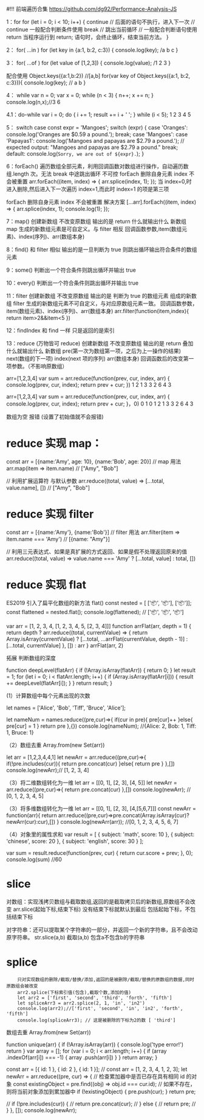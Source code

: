 #!!! 前端遍历合集
https://github.com/dg92/Performance-Analysis-JS

1：for
for (let i = 0; i < 10; i++) {
continue // 后面的语句不执行，进入下一次 // continue 一般配合判断条件使用
break // 跳出当前循环 // 一般配合判断语句使用
return 当程序运行到 return; 语句时，会终止循环，结束当前方法。
}

2： for( ...in )
for (let key in {a:1, b:2, c:3}) {
console.log(key); /a b c
}

3： for( ...of )
for (let value of [1,2,3]) {
console.log(value); /1 2 3
}

配合使用 Object.keys({a:1,b:2}) //[a,b]
for(var key of Object.keys({a:1, b:2, c:3})){
console.log(key); // a b
}

4： while
var n = 0;
var x = 0;
while (n < 3) {
n++;
x += n;
}
console.log(n,x);//3 6

4.1：do-while
var i = 0;
do {
i += 1;
result += i + ' ';
} while (i < 5); 1 2 3 4 5

5： switch case
const expr = 'Mangoes';
switch (expr) {
case 'Oranges':
console.log('Oranges are $0.59 a pound.');
break;
case 'Mangoes':
case 'Papayas1':
console.log('Mangoes and papayas are $2.79 a pound.');
// expected output: "Mangoes and papayas are $2.79 a pound."
break;
default:
console.log(`Sorry, we are out of ${expr}.`);
}

6：forEach()
遍历数组全部元素，利用回调函数对数组进行操作，自动遍历数组.length 次。无法 break 中途跳出循环 不可控
forEach 删除自身元素 index 不会被重置
arr.forEach((item, index) => {
arr.splice(index, 1);
}); 当 index=0,时 进入删除,然后进入下一次遍历 index=1,而此时 index=1 的项是第三项

forEach 删除自身元素 index 不会被重置 解决方案
[...arr].forEach((item, index) => {
arr.splice(index, 1);
console.log(1);
});

7：map()
创建新数组 不改变原数组 输出的是 return 什么就输出什么 新数组
map 生成的新数组元素是可自定义。与 filter 相反
回调函数参数,item(数组元素)、index(序列)、arr(数组本身)

8：find()
和 filter 相似 输出的是一旦判断为 true 则跳出循环输出符合条件的数组元素

9：some()
判断出一个符合条件则跳出循环并输出 true

10：every()
判断出一个符合条件则跳出循环并输出 true

11：filter
创建新数组 不改变原数组 输出的是 判断为 true 的数组元素 组成的新数组
filter 生成的新数组元素不可自定义，与对应原数组元素一致。
回调函数参数，item(数组元素)、index(序列)、arr(数组本身)
arr.filter(function(item,index){ return item>2&&item<5 })

12：findIndex 和 find 一样 只是返回的是索引

13：reduce (万物皆可 reduce)
创建新数组 不改变原数组 输出的是 return 叠加什么就输出什么 新数组
pre(第一次为数组第一项，之后为上一操作的结果)
next(数组的下一项)
index(next 项的序列)
arr(数组本身)
回调函数后的改变第一项参数。（不影响原数组）

arr=[1,2,3,4]
var sum = arr.reduce(function(prev, cur, index, arr) {
console.log(prev, cur, index);
return prev + cur;
})
1 2 1
3 3 2
6 4 3

arr=[1,2,3,4]
var sum = arr.reduce(function(prev, cur, index, arr) {
console.log(prev, cur, index);
return prev + cur;
}，0)
0 1 0
1 2 1
3 3 2
6 4 3

数组为空 报错 (设置了初始值就不会报错)

# reduce 实现 map：

const arr = [{name:'Amy', age: 10}, {name:'Bob', age: 20}]
// map 用法
arr.map(item => item.name) // ["Amy", "Bob"]

// 利用扩展运算符 与默认参数
arr.reduce((total, value) => [...total, value.name], [])
// ["Amy", "Bob"]

# reduce 实现 filter

const arr = [{name:'Amy'}, {name:'Bob'}]
// filter 用法
arr.filter(item => item.name === 'Amy') // [{name: "Amy"}]

// 利用三元表达式、如果是真扩展的方式返回、如果是假不处理返回原来的值
arr.reduce((total, value) => value.name === 'Amy' ? [...total, value] : total, [])

# reduce 实现 flat

ES2019 引入了扁平化数组的新方法 flat()
const nested = [ ['📦', '📦'], ['📦']];
const flattened = nested.flat();
console.log(flattened);
// ['📦', '📦', '📦']

var arr = [1, 2, 3, 4, [1, 2, 3, 4, 5, [2, 3, 4]]]
function arrFlat(arr, depth = 1) {
return depth
? arr.reduce((total, currentValue) => {
return Array.isArray(currentValue) ? [...total, ...arrFlat(currentValue, depth - 1)] : [...total, currentValue]
}, [])
: arr
}
arrFlat(arr, 2)

拓展 判断数组的深度

function deepLevel(flatArr) {
if (!Array.isArray(flatArr)) {
return 0;
}
let result = 1;
for (let i = 0; i < flatArr.length; i++) {
if (Array.isArray(flatArr[i])) {
result += deepLevel(flatArr[i]);
}
}
return result;
}

(1）计算数组中每个元素出现的次数

let names = ['Alice', 'Bob', 'Tiff', 'Bruce', 'Alice'];

let nameNum = names.reduce((pre,cur)=>{
if(cur in pre){
pre[cur]++
}else{
pre[cur] = 1
}
return pre
},{})
console.log(nameNum); //{Alice: 2, Bob: 1, Tiff: 1, Bruce: 1}

（2）数组去重
Array.from(new Set(arr))

let arr = [1,2,3,4,4,1]
let newArr = arr.reduce((pre,cur)=>{
if(!pre.includes(cur)){
return pre.concat(cur)
}else{
return pre
}
},[])
console.log(newArr);// [1, 2, 3, 4]

（3）将二维数组转化为一维
let arr = [[0, 1], [2, 3], [4, 5]]
let newArr = arr.reduce((pre,cur)=>{
return pre.concat(cur)
},[])
console.log(newArr); // [0, 1, 2, 3, 4, 5]

（3）将多维数组转化为一维
let arr = [[0, 1], [2, 3], [4,[5,6,7]]]
const newArr = function(arr){
return arr.reduce((pre,cur)=>pre.concat(Array.isArray(cur)?newArr(cur):cur),[])
}
console.log(newArr(arr)); //[0, 1, 2, 3, 4, 5, 6, 7]

（4）对象里的属性求和
var result = [
{
subject: 'math',
score: 10
},
{
subject: 'chinese',
score: 20
},
{
subject: 'english',
score: 30
}
];

var sum = result.reduce(function(prev, cur) {
return cur.score + prev;
}, 0);
console.log(sum) //60

# slice

对数组：实现浅拷贝数组与截取数组,返回的是截取拷贝后的新数组,原数组不会改变
      arr.slice(起始下标,结束下标) 没有结束下标就默认到最后 包括起始下标，不包括结束下标

对字符串：还可以提取某个字符串的一部分，并返回一个新的字符串，且不会改动原字符串。
        str.slice(a,b) 截取(a,b) 包含a不包含b的字符串

# splice
        只对实现数组的删除/截取/替换/添加,返回的是被删除/截取/替换的原数组的数据,同时原数组会被改变
        arr2.splice(下标索引值(包含),截取个数,添加的值)
        let arr2 = ['first', 'second', 'third', 'forth', 'fifth']
        let spliceArr3 = arr2.splice(2, 1, 'in', 'in2') 
        console.log(arr2);//['first', 'second', 'in', 'in2', 'forth', 'fifth']
        console.log(spliceArr3); // 这是被删除的下标为2的数 [ 'third']

<!-- 拓展 -->

数组去重
Array.from(new Set(arr))

function unique(arr) {
if (!Array.isArray(arr)) {
console.log('type error!')
return
}
var array = [];
for (var i = 0; i < arr.length; i++) {
if (array .indexOf(arr[i]) === -1) {
array .push(arr[i])
}
}
return array;
}

const arr = [{ id: 1 }, { id: 2 }, { id: 1 }];
// const arr = [1, 2, 3, 4, 1, 2, 3];
let newArr = arr.reduce((pre, cur) => {
// 检查累加器中是否已存在具有相同 id 的对象
const existingObject = pre.find((obj) => obj.id === cur.id);
// 如果不存在，则将当前对象添加到累加器中
if (!existingObject) {
pre.push(cur);
}
return pre;

// if (!pre.includes(cur)) {
// return pre.concat(cur);
// } else {
// return pre;
// }
}, []);
console.log(newArr);

